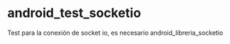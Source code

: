 android_test_socketio
=====================

Test para la conexión de socket io, es necesario android_libreria_socketio
